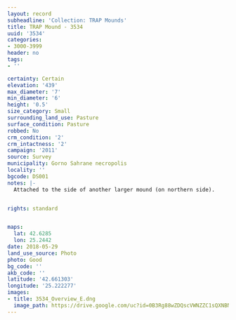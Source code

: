 ```yaml
---
layout: record
subheadline: 'Collection: TRAP Mounds'
title: TRAP Mound - 3534
uuid: '3534'
categories:
- 3000-3999
header: no
tags:
- ''

certainty: Certain
elevation: '439'
max_diameter: '7'
min_diameter: '6'
height: '0.5'
size_category: Small
surrounding_land_use: Pasture
surface_condition: Pasture
robbed: No
crm_condition: '2'
crm_intactness: '2'
campaign: '2011'
source: Survey
municipality: Gorno Sahrane necropolis
locality: ''
bgcode: DS001
notes: |-
  Attached to the side of another larger mound (on northern side).


rights: standard


maps:
  lat: 42.6285
  lon: 25.2442
date: 2018-05-29
land_use_source: Photo
photo: Good
bg_code: ''
akb_code: ''
latitude: '42.661303'
longitude: '25.222277'
images:
- title: 3534_Overview_E.dng
  image_path: https://drive.google.com/uc?id=0B3Rg88wZDQscVWNZZC1sQXNBN0U
---
```

